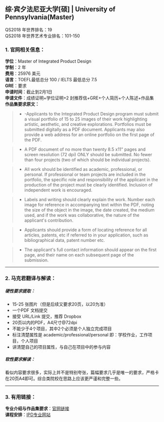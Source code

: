 ## 综·宾夕法尼亚大学[硕] | University of Pennsylvania(Master)

QS2018 年世界排名：19  
QS2018 年世界艺术专业排名：101-150
### 1. 官网相关信息：

**学位**：Master of Integrated Product Design  
**学制**：2 年  
**费用**：25976 美元  
**语言**：TOEFL最低总分 100 / IELTS 最低总分 7.5  
**GRE**：要求    
**申请时间**：截止到2月1日  
**申请文件**：成绩证明+学位证明+2 封推荐信+GRE+个人简历+个人陈述+作品集  
**作品集要求原文：**   

> - -Applicants to the Integrated Product Design program must submit a visual portfolio of 15 to 25 images of their work highlighting artistic, aesthetic, and creative explorations. Portfolios must be submitted digitally as a PDF document. Applicants may also provide a web address for an online portfolio on the first page of the PDF.

> - A PDF document of no more than twenty 8.5 x11" pages and screen resolution (72 dpi) ONLY should be submitted. No fewer than four projects (two of which should be individual projects).

> - All work should be identified as academic, professional, or personal. If professional or team projects are included in the portfolio, the specific role and responsibility of the applicant in the production of the project must be clearly identified. Inclusion of independent work is encouraged.

> - Labels and writing should clearly explain the work. Number each image for reference in accompanying text within the PDF, noting the size of the object in the image, the date created, the medium used, and if the work was collaborative, the nature of the applicant's contribution.

> - Applicants should provide a form of locating reference for all articles, patents, etc if referred to in your application, such as bibliographical data, patent number etc.

> - The applicant's full contact information should appear on the first page, and their name on each subsequent page of the submission.


---


### 2. 马克君翻译与解读：

##### 硬性要求提取：
- 15-25 张图片（但是后续又要求20页，以20为准）
- 一个PDF 文档提交
- 接受 URL/Link 提交，推荐 Dropbox
- 20页以内的PDF，A4尺寸@72dpi
- 不能少于4个项目，其中2个必须是个人独立完成项目
- 标注清楚属性是 academic/professional/personal 即：学校作业，工作项目，个人项目
- 讲清楚自己的项目属性，与自己在项目中的参与内容

##### 软性要求解读：
看似内容要求很多，实际上并不是特别夸张，篇幅要求几乎是唯一的要求，严格卡在20页A4即可。综合类院校在思路上应该更严谨和完整一些。


---


### 3. 有用链接：

**专业介绍与作品集要求**：[官网链接](https://gradadm.seas.upenn.edu/masters/integrated-product-design/)  
**课程安排**：[IPD专业网站](https://ipd.me.upenn.edu/)
